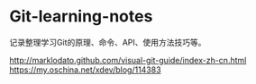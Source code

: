 # Git-learning-notes
记录整理学习Git的原理、命令、API、使用方法技巧等。

http://marklodato.github.com/visual-git-guide/index-zh-cn.html
https://my.oschina.net/xdev/blog/114383
